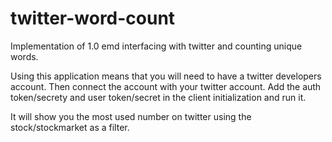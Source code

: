 twitter-word-count
==================

Implementation of 1.0 emd interfacing with twitter and counting unique words.


Using this application means that you will need to have a twitter developers account.  Then connect the account with your twitter account.  Add the auth token/secrety and user token/secret in the client initialization and run it.

It will show you the most used number on twitter using the stock/stockmarket as a filter.
